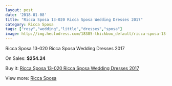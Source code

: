```yaml
---
layout: post
date: '2018-01-08'
title: "Ricca Sposa 13-020 Ricca Sposa Wedding Dresses 2017"
category: Ricca Sposa
tags: ["rosy","wedding","little","dresses","sposa"]
image: http://img.hectodress.com/18385-thickbox_default/ricca-sposa-13-020-ricca-sposa-wedding-dresses-2013.jpg
---
```

Ricca Sposa 13-020 Ricca Sposa Wedding Dresses 2017

On Sales: **$254.24**
<a href="https://www.hectodress.com/ricca-sposa/8658-ricca-sposa-13-020-ricca-sposa-wedding-dresses-2013.html"><amp-img layout="responsive" width="600" height="600" src="//img.hectodress.com/18385-thickbox_default/ricca-sposa-13-020-ricca-sposa-wedding-dresses-2013.jpg" alt="Ricca Sposa 13-020 Ricca Sposa Wedding Dresses 2017 0" /></a>
<a href="https://www.hectodress.com/ricca-sposa/8658-ricca-sposa-13-020-ricca-sposa-wedding-dresses-2013.html"><amp-img layout="responsive" width="600" height="600" src="//img.hectodress.com/18387-thickbox_default/ricca-sposa-13-020-ricca-sposa-wedding-dresses-2013.jpg" alt="Ricca Sposa 13-020 Ricca Sposa Wedding Dresses 2017 1" /></a>
<a href="https://www.hectodress.com/ricca-sposa/8658-ricca-sposa-13-020-ricca-sposa-wedding-dresses-2013.html"><amp-img layout="responsive" width="600" height="600" src="//img.hectodress.com/18386-thickbox_default/ricca-sposa-13-020-ricca-sposa-wedding-dresses-2013.jpg" alt="Ricca Sposa 13-020 Ricca Sposa Wedding Dresses 2017 2" /></a>

Buy it: [Ricca Sposa 13-020 Ricca Sposa Wedding Dresses 2017](https://www.hectodress.com/ricca-sposa/8658-ricca-sposa-13-020-ricca-sposa-wedding-dresses-2013.html "Ricca Sposa 13-020 Ricca Sposa Wedding Dresses 2017")

View more: [Ricca Sposa](https://www.hectodress.com/145-ricca-sposa "Ricca Sposa")